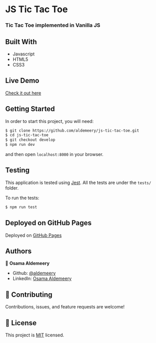 # JS Tic Tac Toe

### Tic Tac Toe implemented in Vanilla JS

## Built With

-   Javascript
-   HTML5
-   CSS3

## Live Demo

[Check it out here](https://aldemeery.github.io/js-tic-tac-toe/)

## Getting Started

In order to start this project, you will need:

```bash
$ git clone https://github.com/aldemeery/js-tic-tac-toe.git
$ cd js-tic-tac-toe
$ git checkout develop
$ npm run dev
```

and then open `localhost:8000` in your browser.

## Testing

This application is tested using [Jest](https://jestjs.io/).
All the tests are under the `tests/` folder.

To run the tests:

```bash
$ npm run test
```

## Deployed on GitHub Pages

Deployed on [GitHub Pages](https://pages.github.com/)

## Authors

👤 **Osama Aldemeery**

-   Github: [@aldemeery](https://github.com/aldemeery)
-   LinkedIn: [Osama Aldemeery](https://linkedin.com/in/osamaaldemeery)

## 🤝 Contributing

Contributions, issues, and feature requests are welcome!

## 📝 License

This project is [MIT](LICENSE) licensed.
